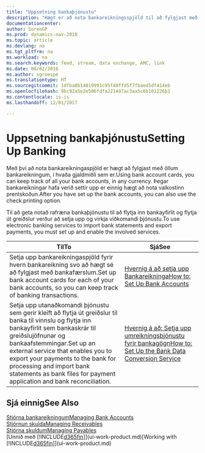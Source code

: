 ```yaml
---
title: "Uppsetning bankaþjónustu"
description: "Hægt er að nota bankareikningsspjöld til að fylgjast með bankareikningunum þínum og setja upp bankastreymi fyrir gagnaskipti."
documentationcenter: 
author: SorenGP
ms.prod: dynamics-nav-2018
ms.topic: article
ms.devlang: na
ms.tgt_pltfrm: na
ms.workload: na
ms.search.keywords: feed, stream, data exchange, AMC, link
ms.date: 06/02/2016
ms.author: sgroespe
ms.translationtype: HT
ms.sourcegitcommit: 1dfba8b14019991c95f40ffd5f7fbaed5df414eb
ms.openlocfilehash: 9bc92a5e2e506fdfa221497ac3aa5c6b101226b1
ms.contentlocale: is-is
ms.lasthandoff: 12/01/2017

---
```

# <a name="setting-up-banking"></a><span data-ttu-id="8ea14-103">Uppsetning bankaþjónustu</span><span class="sxs-lookup"><span data-stu-id="8ea14-103">Setting Up Banking</span></span>
<span data-ttu-id="8ea14-104">Með því að nota bankareikningaspjöld er hægt að fylgjast með öllum bankareikningum, í hvaða gjaldmiðli sem er.</span><span class="sxs-lookup"><span data-stu-id="8ea14-104">Using bank account cards, you can keep track of all your bank accounts, in any currency.</span></span> <span data-ttu-id="8ea14-105">Þegar bankareikningar hafa verið settir upp er einnig hægt að nota valkostinn prentskoðun.</span><span class="sxs-lookup"><span data-stu-id="8ea14-105">After you have set up the bank accounts, you can also use the check printing option.</span></span>

<span data-ttu-id="8ea14-106">Til að geta notað rafræna bankaþjónustu til að flytja inn bankayfirlit og flytja út greiðslur verður að setja upp og virkja viðkomandi þjónustu.</span><span class="sxs-lookup"><span data-stu-id="8ea14-106">To use electronic banking services to import bank statements and  export payments, you must set up and enable the involved services.</span></span>

| <span data-ttu-id="8ea14-107">Til</span><span class="sxs-lookup"><span data-stu-id="8ea14-107">To</span></span> | <span data-ttu-id="8ea14-108">Sjá</span><span class="sxs-lookup"><span data-stu-id="8ea14-108">See</span></span> |
| --- | --- |
| <span data-ttu-id="8ea14-109">Setja upp bankareikningaspjöld fyrir hvern bankareikning svo að hægt sé að fylgjast með bankafærslum.</span><span class="sxs-lookup"><span data-stu-id="8ea14-109">Set up bank account cards for each of your bank accounts, so you can keep track of banking transactions.</span></span> |[<span data-ttu-id="8ea14-110">Hvernig á að setja upp Bankareikninga</span><span class="sxs-lookup"><span data-stu-id="8ea14-110">How to: Set Up Bank Accounts</span></span>](bank-how-setup-bank-accounts.md) |
| <span data-ttu-id="8ea14-111">Setja upp utanaðkomandi þjónustu sem gerir kleift að flytja út greiðslur til banka til vinnslu og flytja inn bankayfirlit sem bankaskrár til greiðslujöfnunar og bankaafstemmingar.</span><span class="sxs-lookup"><span data-stu-id="8ea14-111">Set up an external service that enables you to export your payments to the bank for processing  and import bank statements as bank files for payment application and bank reconciliation.</span></span> |[<span data-ttu-id="8ea14-112">Hvernig á að: Setja upp umreikningsþjónustu fyrir bankagögn</span><span class="sxs-lookup"><span data-stu-id="8ea14-112">How to: Set Up the Bank Data Conversion Service</span></span>](bank-how-setup-bank-data-conversion-service.md) |

## <a name="see-also"></a><span data-ttu-id="8ea14-113">Sjá einnig</span><span class="sxs-lookup"><span data-stu-id="8ea14-113">See Also</span></span>
[<span data-ttu-id="8ea14-114">Stjórna bankareikningum</span><span class="sxs-lookup"><span data-stu-id="8ea14-114">Managing Bank Accounts</span></span>](bank-manage-bank-accounts.md)  
[<span data-ttu-id="8ea14-115">Stjórnun skulda</span><span class="sxs-lookup"><span data-stu-id="8ea14-115">Managing Receivables</span></span>](receivables-manage-receivables.md)  
[<span data-ttu-id="8ea14-116">Stjórna skuldum</span><span class="sxs-lookup"><span data-stu-id="8ea14-116">Managing Payables</span></span>](payables-manage-payables.md)  
<span data-ttu-id="8ea14-117">[Unnið með [!INCLUDE[d365fin](includes/d365fin_md.md)]](ui-work-product.md)</span><span class="sxs-lookup"><span data-stu-id="8ea14-117">[Working with [!INCLUDE[d365fin](includes/d365fin_md.md)]](ui-work-product.md)</span></span>

